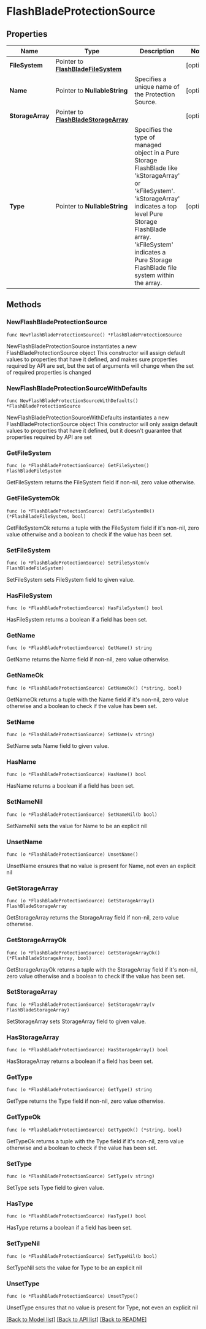 # FlashBladeProtectionSource

## Properties

Name | Type | Description | Notes
------------ | ------------- | ------------- | -------------
**FileSystem** | Pointer to [**FlashBladeFileSystem**](FlashBladeFileSystem.md) |  | [optional] 
**Name** | Pointer to **NullableString** | Specifies a unique name of the Protection Source. | [optional] 
**StorageArray** | Pointer to [**FlashBladeStorageArray**](FlashBladeStorageArray.md) |  | [optional] 
**Type** | Pointer to **NullableString** | Specifies the type of managed object in a Pure Storage FlashBlade like &#39;kStorageArray&#39; or &#39;kFileSystem&#39;. &#39;kStorageArray&#39; indicates a top level Pure Storage FlashBlade array. &#39;kFileSystem&#39; indicates a Pure Storage FlashBlade file system within the array. | [optional] 

## Methods

### NewFlashBladeProtectionSource

`func NewFlashBladeProtectionSource() *FlashBladeProtectionSource`

NewFlashBladeProtectionSource instantiates a new FlashBladeProtectionSource object
This constructor will assign default values to properties that have it defined,
and makes sure properties required by API are set, but the set of arguments
will change when the set of required properties is changed

### NewFlashBladeProtectionSourceWithDefaults

`func NewFlashBladeProtectionSourceWithDefaults() *FlashBladeProtectionSource`

NewFlashBladeProtectionSourceWithDefaults instantiates a new FlashBladeProtectionSource object
This constructor will only assign default values to properties that have it defined,
but it doesn't guarantee that properties required by API are set

### GetFileSystem

`func (o *FlashBladeProtectionSource) GetFileSystem() FlashBladeFileSystem`

GetFileSystem returns the FileSystem field if non-nil, zero value otherwise.

### GetFileSystemOk

`func (o *FlashBladeProtectionSource) GetFileSystemOk() (*FlashBladeFileSystem, bool)`

GetFileSystemOk returns a tuple with the FileSystem field if it's non-nil, zero value otherwise
and a boolean to check if the value has been set.

### SetFileSystem

`func (o *FlashBladeProtectionSource) SetFileSystem(v FlashBladeFileSystem)`

SetFileSystem sets FileSystem field to given value.

### HasFileSystem

`func (o *FlashBladeProtectionSource) HasFileSystem() bool`

HasFileSystem returns a boolean if a field has been set.

### GetName

`func (o *FlashBladeProtectionSource) GetName() string`

GetName returns the Name field if non-nil, zero value otherwise.

### GetNameOk

`func (o *FlashBladeProtectionSource) GetNameOk() (*string, bool)`

GetNameOk returns a tuple with the Name field if it's non-nil, zero value otherwise
and a boolean to check if the value has been set.

### SetName

`func (o *FlashBladeProtectionSource) SetName(v string)`

SetName sets Name field to given value.

### HasName

`func (o *FlashBladeProtectionSource) HasName() bool`

HasName returns a boolean if a field has been set.

### SetNameNil

`func (o *FlashBladeProtectionSource) SetNameNil(b bool)`

 SetNameNil sets the value for Name to be an explicit nil

### UnsetName
`func (o *FlashBladeProtectionSource) UnsetName()`

UnsetName ensures that no value is present for Name, not even an explicit nil
### GetStorageArray

`func (o *FlashBladeProtectionSource) GetStorageArray() FlashBladeStorageArray`

GetStorageArray returns the StorageArray field if non-nil, zero value otherwise.

### GetStorageArrayOk

`func (o *FlashBladeProtectionSource) GetStorageArrayOk() (*FlashBladeStorageArray, bool)`

GetStorageArrayOk returns a tuple with the StorageArray field if it's non-nil, zero value otherwise
and a boolean to check if the value has been set.

### SetStorageArray

`func (o *FlashBladeProtectionSource) SetStorageArray(v FlashBladeStorageArray)`

SetStorageArray sets StorageArray field to given value.

### HasStorageArray

`func (o *FlashBladeProtectionSource) HasStorageArray() bool`

HasStorageArray returns a boolean if a field has been set.

### GetType

`func (o *FlashBladeProtectionSource) GetType() string`

GetType returns the Type field if non-nil, zero value otherwise.

### GetTypeOk

`func (o *FlashBladeProtectionSource) GetTypeOk() (*string, bool)`

GetTypeOk returns a tuple with the Type field if it's non-nil, zero value otherwise
and a boolean to check if the value has been set.

### SetType

`func (o *FlashBladeProtectionSource) SetType(v string)`

SetType sets Type field to given value.

### HasType

`func (o *FlashBladeProtectionSource) HasType() bool`

HasType returns a boolean if a field has been set.

### SetTypeNil

`func (o *FlashBladeProtectionSource) SetTypeNil(b bool)`

 SetTypeNil sets the value for Type to be an explicit nil

### UnsetType
`func (o *FlashBladeProtectionSource) UnsetType()`

UnsetType ensures that no value is present for Type, not even an explicit nil

[[Back to Model list]](../README.md#documentation-for-models) [[Back to API list]](../README.md#documentation-for-api-endpoints) [[Back to README]](../README.md)


